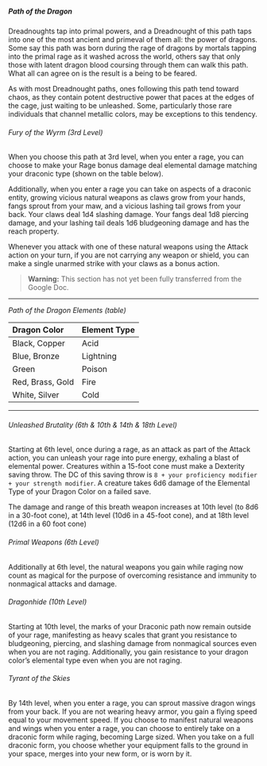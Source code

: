 ##### Path of the Dragon

Dreadnoughts tap into primal powers, and a Dreadnought of this path taps into one of the most ancient and primeval of them all: the power of dragons.
Some say this path was born during the rage of dragons by mortals tapping into the primal rage as it washed across the world, others say that only those with latent dragon blood coursing through them can walk this path.
What all can agree on is the result is a being to be feared.

As with most Dreadnought paths, ones following this path tend toward chaos, as they contain potent destructive power that paces at the edges of the cage, just waiting to be unleashed.
Some, particularly those rare individuals that channel metallic colors, may be exceptions to this tendency.

###### Fury of the Wyrm (3rd Level)

When you choose this path at 3rd level, when you enter a rage, you can choose to make your Rage bonus damage deal elemental damage matching your draconic type (shown on the table below).

Additionally, when you enter a rage you can take on aspects of a draconic entity, growing vicious natural weapons as claws grow from your hands, fangs sprout from your maw, and a vicious lashing tail grows from your back. Your claws deal 1d4 slashing damage.
Your fangs deal 1d8 piercing damage, and your lashing tail deals 1d6 bludgeoning damage and has the reach property.

Whenever you attack with one of these natural weapons using the Attack action on your turn, if you are not carrying any weapon or shield, you can make a single unarmed strike with your claws as a bonus action.

> **Warning:**
> This section has not yet been fully transferred from the Google Doc.

___
<!-- markdownlint-disable-next-line no-emphasis-as-heading -->
_Path of the Dragon Elements (table)_

| Dragon Color     | Element Type |
|:-----------------|:-------------|
| Black, Copper    | Acid         |
| Blue, Bronze     | Lightning    |
| Green            | Poison       |
| Red, Brass, Gold | Fire         |
| White, Silver    | Cold         |

___

###### Unleashed Brutality (6th & 10th & 14th & 18th Level)

Starting at 6th level, once during a rage, as an attack as part of the Attack action, you can unleash your rage into pure energy, exhaling a blast of elemental power.
Creatures within a 15-foot cone must make a Dexterity saving throw.
The DC of this saving throw is `8 + your proficiency modifier + your strength modifier`.
A creature takes 6d6 damage of the Elemental Type of your Dragon Color on a failed save.

The damage and range of this breath weapon increases at 10th level (to 8d6 in a 30-foot cone), at 14th level (10d6 in a 45-foot cone), and at 18th level (12d6 in a 60 foot cone)

###### Primal Weapons (6th Level)

Additionally at 6th level, the natural weapons you gain while raging now count as magical for the purpose of overcoming resistance and immunity to nonmagical attacks and damage.

###### Dragonhide (10th Level)

Starting at 10th level, the marks of your Draconic path now remain outside of your rage, manifesting as heavy scales that grant you resistance to bludgeoning, piercing, and slashing damage from nonmagical sources even when you are not raging. Additionally, you gain resistance to your dragon color’s elemental type even when you are not raging.

###### Tyrant of the Skies
By 14th level, when you enter a rage, you can sprout massive dragon wings from your back. If you are not wearing heavy armor, you gain a flying speed equal to your movement speed.
If you choose to manifest natural weapons and wings when you enter a rage, you can choose to entirely take on a draconic form while raging, becoming Large sized. When you take on a full draconic form, you choose whether your equipment falls to the ground in your space, merges into your new form, or is worn by it.
